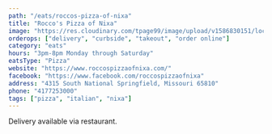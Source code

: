 ```yaml
---
path: "/eats/roccos-pizza-of-nixa"
title: "Rocco's Pizza of Nixa"
image: "https://res.cloudinary.com/tpage99/image/upload/v1586830151/local417eats/local417eatslogo.png"
orderops: ["delivery", "curbside", "takeout", "order online"]
category: "eats"
hours: "3pm-8pm Monday through Saturday"
eatsType: "Pizza"
website: "https://www.roccospizzaofnixa.com/"
facebook: "https://www.facebook.com/roccospizzaofnixa"
address: "4315 South National Springfield, Missouri 65810"
phone: "4177253000"
tags: ["pizza", "italian", "nixa"]
---
```


Delivery available via restaurant.
